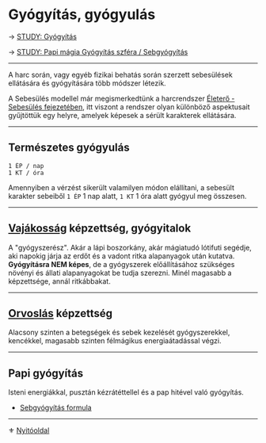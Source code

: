 # Gyógyítás, gyógyulás

→ [STUDY: Gyógyítás](https://github.com/kaktusztea/km100/wiki/STUDY.gyogyitas.gyogyulas)

→ [STUDY: Papi mágia Gyógyítás szféra / Sebgyógyítás](magia.papi.varazslatok/sebgyogyitas.md)

---
A harc során, vagy egyéb fizikai behatás során szerzett sebesülések ellátására és gyógyítására több módszer létezik.

A Sebesülés modellel már megismerkedtünk a harcrendszer [Életerő - Sebesülés fejezetében](061_03_sebesules.md),  itt viszont a rendszer olyan különböző aspektusait gyűjtöttük egy helyre, amelyek képesek a sérült karakterek ellátására.

---
## Természetes gyógyulás

```
1 ÉP / nap
1 KT / óra
```

Amennyiben a vérzést sikerült valamilyen módon elállítani, a sebesült karakter sebeiből `1 ÉP` 1 nap alatt, `1 KT` 1 óra alatt gyógyul meg összesen.

---
## [Vajákosság](kepzettsegek/vajakossag.md) képzettség, gyógyitalok

A "gyógyszerész". Akár a lápi boszorkány, akár mágiatudó lótifuti segédje, aki napokig járja az erdőt és a vadont ritka alapanyagok után kutatva. **Gyógyításra NEM képes**, de a gyógyszerek előállításához szükséges növényi és állati alapanyagokat be tudja szerezni. Minél magasabb a képzettsége, annál ritkábbakat.

---
## [Orvoslás](kepzettsegek/orvoslas.md) képzettség

Alacsony szinten a betegségek és sebek kezelését gyógyszerekkel, kencékkel, magasabb szinten félmágikus energiaátadással végzi.

---
## Papi gyógyítás

Isteni energiákkal, pusztán kézrátéttellel és a pap hitével való gyógyítás.
- [Sebgyógyítás formula](magia.papi.varazslatok/sebgyogyitas.md)

---

⚜️ [Nyitóoldal](start.md)
